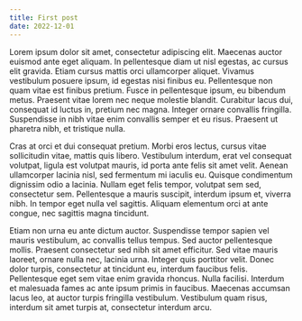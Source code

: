 ```yaml
---
title: First post
date: 2022-12-01
---
```


Lorem ipsum dolor sit amet, consectetur adipiscing elit. Maecenas auctor euismod ante eget aliquam. In pellentesque diam ut nisl egestas, ac cursus elit gravida. Etiam cursus mattis orci ullamcorper aliquet. Vivamus vestibulum posuere ipsum, id egestas nisi finibus eu. Pellentesque non quam vitae est finibus pretium. Fusce in pellentesque ipsum, eu bibendum metus. Praesent vitae lorem nec neque molestie blandit. Curabitur lacus dui, consequat id luctus in, pretium nec magna. Integer ornare convallis fringilla. Suspendisse in nibh vitae enim convallis semper et eu risus. Praesent ut pharetra nibh, et tristique nulla.

Cras at orci et dui consequat pretium. Morbi eros lectus, cursus vitae sollicitudin vitae, mattis quis libero. Vestibulum interdum, erat vel consequat volutpat, ligula est volutpat mauris, id porta ante felis sit amet velit. Aenean ullamcorper lacinia nisl, sed fermentum mi iaculis eu. Quisque condimentum dignissim odio a lacinia. Nullam eget felis tempor, volutpat sem sed, consectetur sem. Pellentesque a mauris suscipit, interdum ipsum et, viverra nibh. In tempor eget nulla vel sagittis. Aliquam elementum orci at ante congue, nec sagittis magna tincidunt.

Etiam non urna eu ante dictum auctor. Suspendisse tempor sapien vel mauris vestibulum, ac convallis tellus tempus. Sed auctor pellentesque mollis. Praesent consectetur sed nibh sit amet efficitur. Sed vitae mauris laoreet, ornare nulla nec, lacinia urna. Integer quis porttitor velit. Donec dolor turpis, consectetur at tincidunt eu, interdum faucibus felis. Pellentesque eget sem vitae enim gravida rhoncus. Nulla facilisi. Interdum et malesuada fames ac ante ipsum primis in faucibus. Maecenas accumsan lacus leo, at auctor turpis fringilla vestibulum. Vestibulum quam risus, interdum sit amet turpis at, consectetur interdum arcu.
